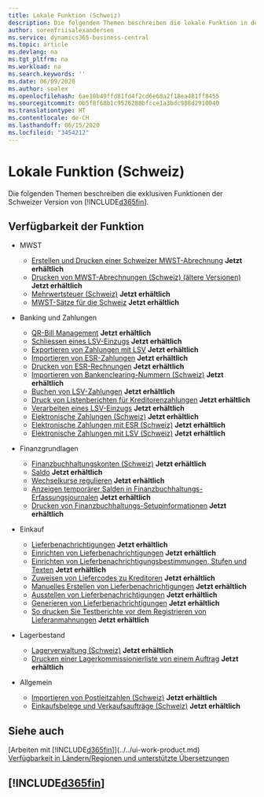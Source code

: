 ```yaml
---
title: Lokale Funktion (Schweiz)
description: Die folgenden Themen beschreiben die lokale Funktion in der Schweizer Version von Business Central.
author: sorenfriisalexandersen
ms.service: dynamics365-business-central
ms.topic: article
ms.devlang: na
ms.tgt_pltfrm: na
ms.workload: na
ms.search.keywords: ''
ms.date: 06/09/2020
ms.author: soalex
ms.openlocfilehash: 6ae18b49ffd81fd4f2cd6e68a2f18ea481ff8455
ms.sourcegitcommit: 0b5f8f68b1c9526288bfcce1a3bdc988d2910040
ms.translationtype: HT
ms.contentlocale: de-CH
ms.lasthandoff: 06/15/2020
ms.locfileid: "3454212"
---
```

# <a name="switzerland-local-functionality"></a>Lokale Funktion (Schweiz)

Die folgenden Themen beschreiben die exklusiven Funktionen der Schweizer Version von [!INCLUDE[d365fin](../../includes/d365fin_md.md)].  

## <a name="feature-availability"></a>Verfügbarkeit der Funktion

* MWST
    * [Erstellen und Drucken einer Schweizer MWST-Abrechnung](how-to-create-and-print-a-swiss-vat-statement.md) **Jetzt erhältlich**
    * [Drucken von MWST-Abrechnungen (Schweiz) (ältere Versionen)](how-to-print-swiss-vat-statements-older-version-.md) **Jetzt erhältlich**
    * [Mehrwertsteuer (Schweiz)](swiss-value-added-tax.md) **Jetzt erhältlich**
    * [MWST-Sätze für die Schweiz](vat-rates-for-switzerland.md) **Jetzt erhältlich**

* Banking und Zahlungen
    * [QR-Bill Management](ui-extensions-qr-bill-management.md) **Jetzt erhältlich**
    * [Schliessen eines LSV-Einzugs](how-to-close-an-lsv-collection.md) **Jetzt erhältlich**
    * [Exportieren von Zahlungen mit LSV](how-to-export-payments-using-lsv.md) **Jetzt erhältlich**
    * [Importieren von ESR-Zahlungen](how-to-import-esr-payments.md) **Jetzt erhältlich**
    * [Drucken von ESR-Rechnungen](how-to-print-esr-invoices.md) **Jetzt erhältlich**
    * [Importieren von Bankenclearing-Nummern (Schweiz)](how-to-import-swiss-bank-clearing-numbers.md) **Jetzt erhältlich**
    * [Buchen von LSV-Zahlungen](how-to-post-lsv-payments.md) **Jetzt erhältlich**
    * [Druck von Listenberichten für Kreditorenzahlungen](how-to-print-vendor-payments-list-reports.md) **Jetzt erhältlich**
    * [Verarbeiten eines LSV-Einzugs](how-to-process-an-lsv-collection.md) **Jetzt erhältlich**
    * [Elektronische Zahlungen (Schweiz)](swiss-electronic-payments.md) **Jetzt erhältlich**
    * [Elektronische Zahlungen mit ESR (Schweiz)](swiss-electronic-payments-using-esr.md) **Jetzt erhältlich**
    * [Elektronische Zahlungen mit LSV (Schweiz)](swiss-electronic-payments-using-lsv-.md) **Jetzt erhältlich**

* Finanzgrundlagen
    * [Finanzbuchhaltungskonten (Schweiz)](swiss-general-ledger-accounts.md) **Jetzt erhältlich**
    * [Saldo](balance.md) **Jetzt erhältlich**
    * [Wechselkurse regulieren](how-to-adjust-exchange-rates.md) **Jetzt erhältlich**
    * [Anzeigen temporärer Salden in Finanzbuchhaltungs-Erfassungsjournalen](how-to-view-temporary-balances-in-general-ledger-journals.md) **Jetzt erhältlich**
    * [Drucken von Finanzbuchhaltungs-Setupinformationen](how-to-print-general-ledger-setup-information.md) **Jetzt erhältlich**

* Einkauf
    * [Lieferbenachrichtigungen](delivery-reminders.md) **Jetzt erhältlich**
    * [Einrichten von Lieferbenachrichtigungen](how-to-set-up-delivery-reminders.md) **Jetzt erhältlich**
    * [Einrichten von Lieferbenachrichtigungsbestimmungen, Stufen und Texten](how-to-set-up-delivery-reminder-terms-levels-and-text.md) **Jetzt erhältlich**
    * [Zuweisen von Liefercodes zu Kreditoren](how-to-assign-delivery-reminder-codes-to-vendors.md) **Jetzt erhältlich**
    * [Manuelles Erstellen von Lieferbenachrichtigungen](how-to-create-delivery-reminders-manually.md) **Jetzt erhältlich**
    * [Ausstellen von Lieferbenachrichtigungen](how-to-issue-delivery-reminders.md) **Jetzt erhältlich**
    * [Generieren von Lieferbenachrichtigungen](how-to-generate-delivery-reminders.md) **Jetzt erhältlich**
    * [So drucken Sie Testberichte vor dem Registrieren von Lieferanmahnungen](how-to-print-test-reports-for-delivery-reminders.md) **Jetzt erhältlich**

* Lagerbestand
    * [Lagerverwaltung (Schweiz)](swiss-inventory-management.md) **Jetzt erhältlich**
    * [Drucken einer Lagerkommissionierliste von einem Auftrag](how-to-print-an-inventory-picking-list-from-a-sales-order.md) **Jetzt erhältlich**

* Allgemein    
    * [Importieren von Postleitzahlen (Schweiz)](how-to-import-swiss-post-codes.md) **Jetzt erhältlich**
    * [Einkaufsbelege und Verkaufsaufträge (Schweiz)](swiss-purchase-documents-and-sales-documents.md) **Jetzt erhältlich**

## <a name="see-also"></a>Siehe auch

[Arbeiten mit [!INCLUDE[d365fin](../../includes/d365fin_md.md)]](../../ui-work-product.md)  
[Verfügbarkeit in Ländern/Regionen und unterstützte Übersetzungen](/dynamics365/business-central/dev-itpro/compliance/apptest-countries-and-translations)  

## [!INCLUDE[d365fin](../../includes/free_trial_md.md)]  
